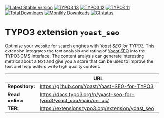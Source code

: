 [![Latest Stable Version](https://poser.pugx.org/yoast-seo-for-typo3/yoast_seo/v/stable)](https://extensions.typo3.org/extension/yoast_seo/)
[![TYPO3 13](https://img.shields.io/badge/TYPO3-13-orange.svg?style=flat-square)](https://get.typo3.org/version/13)
[![TYPO3 12](https://img.shields.io/badge/TYPO3-12-orange.svg?style=flat-square)](https://get.typo3.org/version/12)
[![TYPO3 11](https://img.shields.io/badge/TYPO3-11-orange.svg?style=flat-square)](https://get.typo3.org/version/11)
[![Total Downloads](https://poser.pugx.org/yoast-seo-for-typo3/yoast_seo/d/total)](https://packagist.org/packages/yoast-seo-for-typo3/yoast_seo)
[![Monthly Downloads](https://poser.pugx.org/yoast-seo-for-typo3/yoast_seo/d/monthly)](https://packagist.org/packages/yoast-seo-for-typo3/yoast_seo)
[![CI status](https://github.com/Yoast/Yoast-SEO-for-TYPO3/workflows/CI/badge.svg)](https://github.com/Yoast/Yoast-SEO-for-TYPO3/actions?query=branch%3Amaster)

# TYPO3 extension `yoast_seo`

Optimize your website for search engines with *Yoast SEO for TYPO3*. This
extension integrates the text analysis and rating of [Yoast SEO](https://yoast.com/)
into the TYPO3 CMS interface. The content analysis can generate interesting
metrics about a text and give you a score that can be used to improve the text
and help editors write high quality content.

|                  | URL                                                                |
|------------------|--------------------------------------------------------------------|
| **Repository:**  | https://github.com/Yoast/Yoast-SEO-for-TYPO3                       |
| **Read online:** | https://docs.typo3.org/p/yoast-seo-for-typo3/yoast_seo/main/en-us/ |
| **TER:**         | https://extensions.typo3.org/extension/yoast_seo                   |
